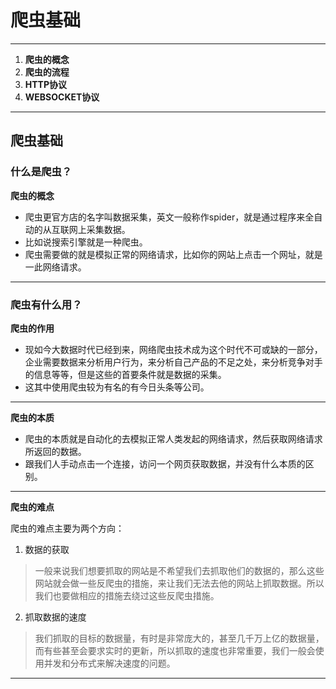 # 爬虫基础

---

1. **爬虫的概念**
2. **爬虫的流程**
3. **HTTP协议**
4. **WEBSOCKET协议**

---

## 爬虫基础

### 什么是爬虫？

**爬虫的概念**

* 爬虫更官方店的名字叫数据采集，英文一般称作spider，就是通过程序来全自动的从互联网上采集数据。
* 比如说搜索引擎就是一种爬虫。
* 爬虫需要做的就是模拟正常的网络请求，比如你的网站上点击一个网址，就是一此网络请求。

---

### **爬虫有什么用？**

**爬虫的作用**

* 现如今大数据时代已经到来，网络爬虫技术成为这个时代不可或缺的一部分，企业需要数据来分析用户行为，来分析自己产品的不足之处，来分析竞争对手的信息等等，但是这些的首要条件就是数据的采集。
* 这其中使用爬虫较为有名的有今日头条等公司。

---

**爬虫的本质**

* 爬虫的本质就是自动化的去模拟正常人类发起的网络请求，然后获取网络请求所返回的数据。
* 跟我们人手动点击一个连接，访问一个网页获取数据，并没有什么本质的区别。

---

**爬虫的难点**

爬虫的难点主要为两个方向：

1. 数据的获取

> 一般来说我们想要抓取的网站是不希望我们去抓取他们的数据的，那么这些网站就会做一些反爬虫的措施，来让我们无法去他的网站上抓取数据。所以我们也要做相应的措施去绕过这些反爬虫措施。

   2. 抓取数据的速度

> 我们抓取的目标的数据量，有时是非常庞大的，甚至几千万上亿的数据量，而有些甚至会要求实时的更新，所以抓取的速度也非常重要，我们一般会使用并发和分布式来解决速度的问题。

---



